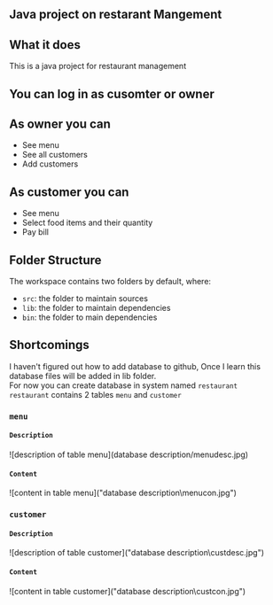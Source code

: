 ## Java project on restarant Mangement

## What it does
This is a java project for restaurant management <br>

## You can log in as cusomter or owner 

## As owner you can
- See menu
- See all customers
- Add customers
## As customer you can
- See menu
- Select food items and their quantity
- Pay bill
 

## Folder Structure

The workspace contains two folders by default, where:

- `src`: the folder to maintain sources
- `lib`: the folder to maintain dependencies
- `bin`: the folder to main dependencies

## Shortcomings 
I haven't figured out how to add database to github,
Once I learn this database files will be added in lib folder. <br>
For now you can create database in system named `restaurant` <br>
`restaurant` contains 2 tables `menu` and `customer`

### `menu`
#### `Description`
![description of table menu](database description/menudesc.jpg)

#### `Content`
![content in table menu]("database description\menucon.jpg")

### `customer`
#### `Description`
![description of table customer]("database description\custdesc.jpg")

#### `Content`
![content in table customer]("database description\custcon.jpg")

